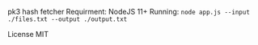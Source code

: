 pk3 hash fetcher
Requirment: NodeJS 11+
Running: `node app.js --input ./files.txt --output ./output.txt`

License MIT